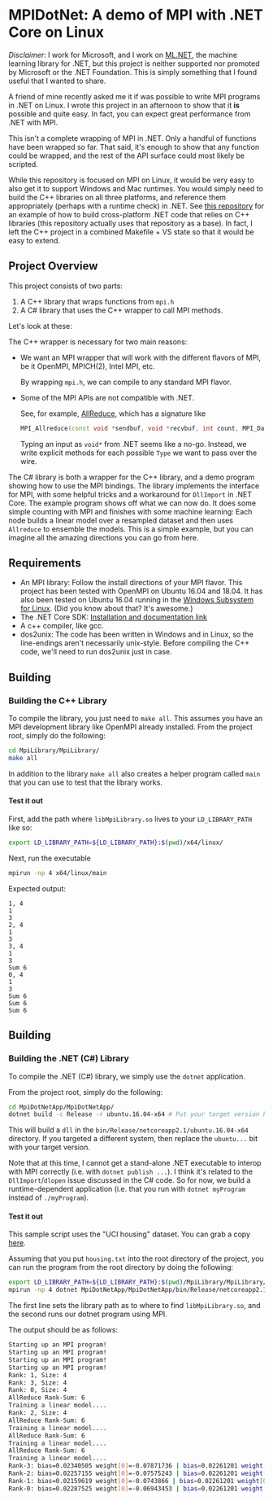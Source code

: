 # MPIDotNet: A demo of MPI with .NET Core on Linux

*Disclaimer*: I work for Microsoft, and I work on [ML.NET](https://github.com/dotnet/machinelearning), the machine learning library for .NET, but this project is neither supported nor promoted by Microsoft or the .NET Foundation. This is simply something that I found useful that I wanted to share.

A friend of mine recently asked me it if was possible to write MPI programs in .NET on Linux. I wrote this project in an afternoon to show that it **is** possible and quite easy. In fact, you can expect great performance from .NET with MPI.

This isn't a complete wrapping of MPI in .NET. Only a handful of functions have been wrapped so far. That said, it's enough to show that any function could be wrapped, and the rest of the API surface could most likely be scripted.

While this repository is focused on MPI on Linux, it would be very easy to also get it to support Windows and Mac runtimes. You would simply need to build the C++ libraries on all three platforms, and reference them appropriately (perhaps with a runtime check) in .NET. See [this repository](https://github.com/rogancarr/DotNetCppExample) for an example of how to build cross-platform .NET code that relies on C++ libraries (this repository actually uses that repository as a base). In fact, I left the C++ project in a combined Makefile + VS state so that it would be easy to extend.

## Project Overview

This project consists of two parts:
1. A C++ library that wraps functions from `mpi.h`
2. A C# library that uses the C++ wrapper to call MPI methods.

Let's look at these:

The C++ wrapper is necessary for two main reasons:
* We want an MPI wrapper that will work with the different flavors of MPI, be it OpenMPI, MPICH(2), Intel MPI, etc.
  
  By wrapping `mpi.h`, we can compile to any standard MPI flavor.
* Some of the MPI APIs are not compatible with .NET.

  See, for example, [AllReduce](https://www.open-mpi.org/doc/v4.0/man3/MPI_Allreduce.3.php), which has a signature like
  ```c++
  MPI_Allreduce(const void *sendbuf, void *recvbuf, int count, MPI_Datatype datatype, MPI_Op op, MPI_Comm comm)
  ```
  Typing an input as `void*` from .NET seems like a no-go. Instead, we write explicit methods for each possible `Type` we want to pass over the wire.
  
The C# library is both a wrapper for the C++ library, and a demo program showing how to use the MPI bindings. The library implements the interface for MPI, with some helpful tricks and a workaround for `DllImport` in .NET Core. The example program shows off what we can now do. It does some simple counting with MPI and finishes with some machine learning: Each node builds a linear model over a resampled dataset and then uses `Allreduce` to ensemble the models. This is a simple example, but you can imagine all the amazing directions you can go from here.
  
## Requirements

- An MPI library: Follow the install directions of your MPI flavor. This project has been tested with OpenMPI on Ubuntu 16.04 and 18.04. It has also been tested on Ubuntu 16.04 running in the [Windows Subsystem for Linux](https://docs.microsoft.com/en-us/windows/wsl/install-win10). (Did you know about that? It's awesome.)
- The .NET Core SDK: [Installation and documentation link](https://dotnet.microsoft.com/download)
- A c++ compiler, like gcc.
- dos2unix: The code has been written in Windows and in Linux, so the line-endings aren't necessarily unix-style. Before compiling the C++ code, we'll need to run dos2unix just in case.
  
## Building

### Building the C++ Library

To compile the library, you just need to `make all`. This assumes you have an MPI development library like OpenMPI already installed. From the project root, simply do the following:

```bash
cd MpiLibrary/MpiLibrary/
make all
```

In addition to the library `make all` also creates a helper program called `main` that you can use to test that the library works.

#### Test it out

First, add the path where `libMpiLibrary.so` lives to your `LD_LIBRARY_PATH` like so:
```bash
export LD_LIBRARY_PATH=${LD_LIBRARY_PATH}:$(pwd)/x64/linux/
```

Next, run the executable
```bash
mpirun -np 4 x64/linux/main
```

Expected output:
```
1, 4
1
3
2, 4
1
3
3, 4
1
3
Sum 6
0, 4
1
3
Sum 6
Sum 6
Sum 6
```

## Building

### Building the .NET (C#) Library

To compile the .NET (C#) library, we simply use the `dotnet` application.

From the project root, simply do the following:

```bash
cd MpiDotNetApp/MpiDotNetApp/
dotnet build -c Release -r ubuntu.16.04-x64 # Put your target version here 
```

This will build a `dll` in the `bin/Release/netcoreapp2.1/ubuntu.16.04-x64` directory. If you targeted a different system, then replace the `ubuntu...` bit with your target version.

Note that at this time, I cannot get a stand-alone .NET executable to interop with MPI correctly (i.e. with `dotnet publish ...`). I think it's related to the `DllImport`/`dlopen` issue discussed in the C# code. So for now, we build a runtime-dependent application (i.e. that you run with `dotnet myProgram` instead of `./myProgram`).

#### Test it out

This sample script uses the "UCI housing" dataset. You can grab a copy [here](https://raw.githubusercontent.com/dotnet/machinelearning/024bd4452e1d3660214c757237a19d6123f951ca/test/data/housing.txt).

Assuming that you put `housing.txt` into the root directory of the project, you can run the program from the root directory by doing the following:

```bash
export LD_LIBRARY_PATH=${LD_LIBRARY_PATH}:$(pwd)/MpiLibrary/MpiLibrary/x64/linux/
mpirun -np 4 dotnet MpiDotNetApp/MpiDotNetApp/bin/Release/netcoreapp2.1/ubuntu.16.04-x64/MpiDotNetApp.dll housing.txt
```

The first line sets the library path as to where to find `libMpiLibrary.so`, and the second runs our dotnet program using MPI.

The output should be as follows:
```bash
Starting up an MPI program!
Starting up an MPI program!
Starting up an MPI program!
Starting up an MPI program!
Rank: 1, Size: 4
Rank: 3, Size: 4
Rank: 0, Size: 4
AllReduce Rank-Sum: 6
Training a linear model....
Rank: 2, Size: 4
AllReduce Rank-Sum: 6
Training a linear model....
AllReduce Rank-Sum: 6
Training a linear model....
AllReduce Rank-Sum: 6
Training a linear model....
Rank-3: bias=0.02340505 weight[0]=-0.07871736 | bias=0.02261201 weight[0]=-0.07457273
Rank-2: bias=0.02257155 weight[0]=-0.07575243 | bias=0.02261201 weight[0]=-0.07457273
Rank-1: bias=0.02159619 weight[0]=-0.0743866 | bias=0.02261201 weight[0]=-0.07457273
Rank-0: bias=0.02287525 weight[0]=-0.06943453 | bias=0.02261201 weight[0]=-0.07457273
```
